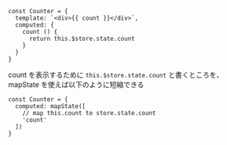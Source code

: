 ``` es6
const Counter = {
  template: `<div>{{ count }}</div>`,
  computed: {
    count () {
      return this.$store.state.count
    }
  }
}
```

count を表示するために `this.$store.state.count` と書くところを、 mapState を使えば以下のように短縮できる

``` es6
const Counter = {
  computed: mapState([
    // map this.count to store.state.count
    'count'
  ])
}
```
